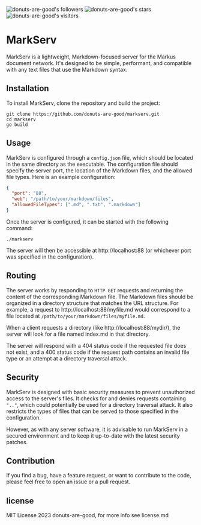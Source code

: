 ![donuts-are-good's followers](https://img.shields.io/github/followers/donuts-are-good?&color=555&style=for-the-badge&label=followers) ![donuts-are-good's stars](https://img.shields.io/github/stars/donuts-are-good?affiliations=OWNER%2CCOLLABORATOR&color=555&style=for-the-badge) ![donuts-are-good's visitors](https://komarev.com/ghpvc/?username=donuts-are-good&color=555555&style=for-the-badge&label=visitors)

# MarkServ

MarkServ is a lightweight, Markdown-focused server for the Markus document network. It's designed to be simple, performant, and compatible with any text files that use the Markdown syntax.

## Installation

To install MarkServ, clone the repository and build the project:

```shell
git clone https://github.com/donuts-are-good/markserv.git
cd markserv
go build
```
## Usage

MarkServ is configured through a `config.json` file, which should be located in the same directory as the executable. The configuration file should specify the server port, the location of the Markdown files, and the allowed file types. Here is an example configuration:

```json
{
  "port": "88",
  "web": "/path/to/your/markdown/files",
  "allowedFileTypes": [".md", ".txt", ".markdown"]
}
```
Once the server is configured, it can be started with the following command:

```shell
./markserv
```
The server will then be accessible at http://localhost:88 (or whichever port was specified in the configuration).
## Routing

The server works by responding to `HTTP GET` requests and returning the content of the corresponding Markdown file. The Markdown files should be organized in a directory structure that matches the URL structure. For example, a request to http://localhost:88/myfile.md would correspond to a file located at `/path/to/your/markdown/files/myfile.md`.

When a client requests a directory (like http://localhost:88/mydir/), the server will look for a file named index.md in that directory.

The server will respond with a 404 status code if the requested file does not exist, and a 400 status code if the request path contains an invalid file type or an attempt at a directory traversal attack.

## Security

MarkServ is designed with basic security measures to prevent unauthorized access to the server's files. It checks for and denies requests containing `".."`, which could potentially be used for a directory traversal attack. It also restricts the types of files that can be served to those specified in the configuration.

However, as with any server software, it is advisable to run MarkServ in a secured environment and to keep it up-to-date with the latest security patches.
## Contribution

If you find a bug, have a feature request, or want to contribute to the code, please feel free to open an issue or a pull request.

## license

MIT License 2023 donuts-are-good, for more info see license.md
